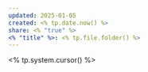 ```yaml
---
updated: 2025-01-05
created: <% tp.date.now() %>
share: <% "true" %>
<% "title" %>: <% tp.file.folder() %>
---
```

<% tp.system.cursor() %>